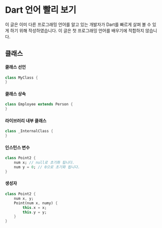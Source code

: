 # Dart 언어 빨리 보기

이 글은 이미 다른 프로그래밍 언어를 알고 있는 개발자가 Dart를 빠르게 살펴 볼 수 있게 하기 위해 작성하였습니다. 이 글은 첫 프로그래밍 언어를 배우기에 적합하지 않습니다.

## 클래스

#### 클래스 선언

```dart
class MyClass {
}
```

#### 클래스 상속

```dart
class Employee extends Person {
}
```

#### 라이브러리 내부 클래스

```dart
class _InternalClass {
}
```

#### 인스턴스 변수

```dart
class Point2 {
	num x; // null로 초기화 됩니다.
	num y = 0; // 0으로 초기화 됩니다.
}
```

#### 생성자

```dart
class Point2 {
	num x, y;
	Point(num x, numy) {
        this.x = x;
        this.y = y;
	}
}
```

